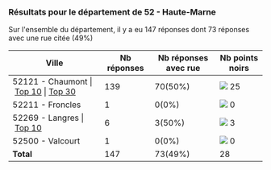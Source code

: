 ### Résultats pour le département de 52 - Haute-Marne

Sur l'ensemble du département, il y a eu 147 réponses dont 73 réponses avec une rue citée (49%)

| Ville | Nb réponses | Nb réponses avec rue | Nb points noirs |
|-------------|-------------|----------------------|-----------------|
|52121 - Chaumont&nbsp;&#124;&nbsp;<a href='52121 - Chaumont_top10.md'>Top 10</a>&nbsp;&#124;&nbsp;<a href='52121 - Chaumont_top25.md'>Top 30</a>|139|70(50%)|<img src="../../img/bar_89.gif" />&nbsp;25|
|52211 - Froncles|1|0(0%)|<img src="../../img/bar_0.gif" />&nbsp;0|
|52269 - Langres&nbsp;&#124;&nbsp;<a href='52269 - Langres_top3.md'>Top 10</a>|6|3(50%)|<img src="../../img/bar_10.gif" />&nbsp;3|
|52500 - Valcourt|1|0(0%)|<img src="../../img/bar_0.gif" />&nbsp;0|
| **Total** |147|73(49%)|28|

